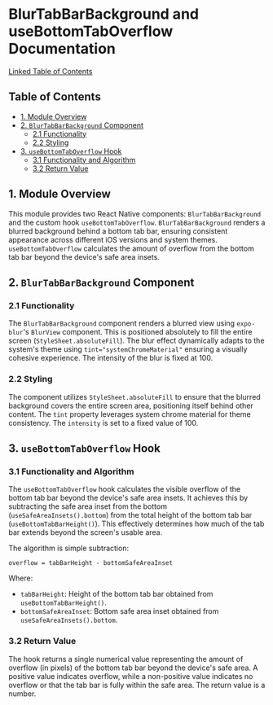 # BlurTabBarBackground and useBottomTabOverflow Documentation

[Linked Table of Contents](#table-of-contents)

## Table of Contents

* [1. Module Overview](#1-module-overview)
* [2. `BlurTabBarBackground` Component](#2-blurtabbarbackground-component)
  * [2.1 Functionality](#21-functionality)
  * [2.2 Styling](#22-styling)
* [3. `useBottomTabOverflow` Hook](#3-usebottomtaboverflow-hook)
  * [3.1 Functionality and Algorithm](#31-functionality-and-algorithm)
  * [3.2 Return Value](#32-return-value)


## 1. Module Overview

This module provides two React Native components: `BlurTabBarBackground` and the custom hook `useBottomTabOverflow`.  `BlurTabBarBackground` renders a blurred background behind a bottom tab bar, ensuring consistent appearance across different iOS versions and system themes. `useBottomTabOverflow` calculates the amount of overflow from the bottom tab bar beyond the device's safe area insets.


## 2. `BlurTabBarBackground` Component

### 2.1 Functionality

The `BlurTabBarBackground` component renders a blurred view using `expo-blur`'s `BlurView` component. This is positioned absolutely to fill the entire screen (`StyleSheet.absoluteFill`).  The blur effect dynamically adapts to the system's theme using `tint="systemChromeMaterial"` ensuring a visually cohesive experience.  The intensity of the blur is fixed at 100.


### 2.2 Styling

The component utilizes `StyleSheet.absoluteFill` to ensure that the blurred background covers the entire screen area, positioning itself behind other content. The `tint` property leverages system chrome material for theme consistency.  The `intensity` is set to a fixed value of 100.


## 3. `useBottomTabOverflow` Hook

### 3.1 Functionality and Algorithm

The `useBottomTabOverflow` hook calculates the visible overflow of the bottom tab bar beyond the device's safe area insets.  It achieves this by subtracting the safe area inset from the bottom (`useSafeAreaInsets().bottom`) from the total height of the bottom tab bar (`useBottomTabBarHeight()`).  This effectively determines how much of the tab bar extends beyond the screen's usable area.

The algorithm is simple subtraction:

```
overflow = tabBarHeight - bottomSafeAreaInset
```

Where:

* `tabBarHeight`: Height of the bottom tab bar obtained from `useBottomTabBarHeight()`.
* `bottomSafeAreaInset`:  Bottom safe area inset obtained from `useSafeAreaInsets().bottom`.


### 3.2 Return Value

The hook returns a single numerical value representing the amount of overflow (in pixels) of the bottom tab bar beyond the device's safe area. A positive value indicates overflow, while a non-positive value indicates no overflow or that the tab bar is fully within the safe area.  The return value is a number.
